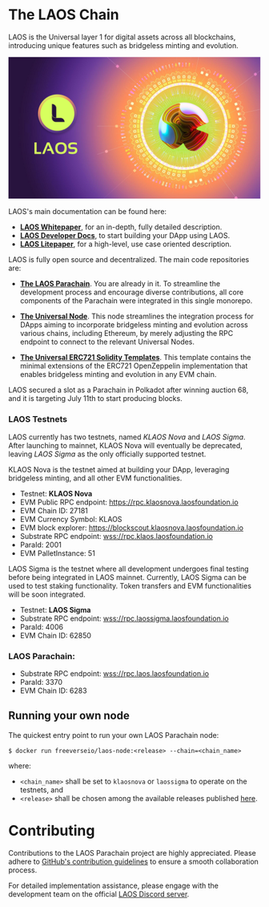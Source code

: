 # The LAOS Chain

LAOS is the Universal layer 1 for digital assets across all blockchains, introducing unique features such as bridgeless minting and evolution. 

![LAOS Logo](docs/LAOS_logo.png)

LAOS's main documentation can be found here:
- **[LAOS Whitepaper](https://github.com/freeverseio/laos-whitepaper/blob/main/laos.pdf)**, for an in-depth, fully detailed description.
- **[LAOS Developer Docs](https://docs.laosnetwork.io/)**, to start building your DApp using LAOS.
- **[LAOS Litepaper](https://laosnetwork.io/downloads/LAOS_litepaper.pdf)**, for a high-level, use case oriented description.

LAOS is fully open source and decentralized. The main code repositories are:

* **[The LAOS Parachain](#the-laos-parachain-monorepo)**. You are already in it. To streamline the development process and encourage diverse contributions, all core components of the Parachain were integrated in this single monorepo.

* **[The Universal Node](https://github.com/freeverseio/laos-universal-node)**. This node streamlines the integration process for DApps aiming to incorporate bridgeless minting and evolution across various chains, including Ethereum, by merely adjusting the RPC endpoint to connect to the relevant Universal Nodes.

* **[The Universal ERC721 Solidity Templates](https://github.com/freeverseio/laos-erc721)**. This template contains the minimal extensions of the ERC721 OpenZeppelin implementation that enables bridgeless minting and evolution in any EVM chain.

LAOS secured a slot as a Parachain in Polkadot after winning auction 68,
and it is targeting July 11th to start producing blocks.

### LAOS Testnets

LAOS currently has two testnets, named *KLAOS Nova* and *LAOS Sigma*. 
After launching to mainnet, KLAOS Nova will eventually be deprecated,
leaving *LAOS Sigma* as the only officially supported testnet.

KLAOS Nova is the testnet aimed at building your DApp, leveraging bridgeless minting, and all other EVM functionalities.

* Testnet: **KLAOS Nova**
* EVM Public RPC endpoint: https://rpc.klaosnova.laosfoundation.io
* EVM Chain ID: 27181
* EVM Currency Symbol: KLAOS 
* EVM block explorer: https://blockscout.klaosnova.laosfoundation.io
* Substrate RPC endpoint: [wss://rpc.klaos.laosfoundation.io](https://polkadot.js.org/apps/?rpc=wss%3A%2F%2Frpc.klaosnova.laosfoundation.io#/rpc)   
* ParaId: 2001
* EVM PalletInstance: 51

LAOS Sigma is the testnet where all development undergoes final testing before being integrated in LAOS mainnet. Currently, LAOS Sigma can be used to test staking functionality. Token transfers and EVM functionalities will be soon integrated.

* Testnet: **LAOS Sigma**
* Substrate RPC endpoint: [wss://rpc.laossigma.laosfoundation.io](https://polkadot.js.org/apps/?rpc=wss%3A%2F%2Frpc.laossigma.laosfoundation.io#/rpc)   
* ParaId: 4006
* EVM Chain ID: 62850


### LAOS Parachain: 
* Substrate RPC endpoint: [wss://rpc.laos.laosfoundation.io](https://polkadot.js.org/apps/?rpc=wss%3A%2F%2Frpc.laos.laosfoundation.io#/rpc)   
* ParaId: 3370
* EVM Chain ID: 6283

## Running your own node

The quickest entry point to run your own LAOS Parachain node:
```
$ docker run freeverseio/laos-node:<release> --chain=<chain_name>
```
where:
* `<chain_name>` shall be set to `klaosnova` or `laossigma` to operate on the testnets, and
* `<release>` shall be chosen among the available releases published [here](https://github.com/freeverseio/laos/releases).

# Contributing

Contributions to the LAOS Parachain project are highly appreciated. Please adhere to [GitHub's contribution guidelines](https://docs.github.com/en/get-started/quickstart/contributing-to-projects) to ensure a smooth collaboration process.

For detailed implementation assistance, please engage with the development team on the official [LAOS Discord server](https://discord.gg/5YX9DHda).
